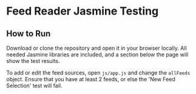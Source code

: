 # Feed Reader Jasmine Testing


## How to Run

Download or clone the repository and open it in your browser locally.  All needed Jasmine libraries are included, and a section below the page will show the test results.

To add or edit the feed sources, open `js/app.js` and change the `allFeeds` object.  Ensure that you have at least 2 feeds, or else the 'New Feed Selection' test will fail.
